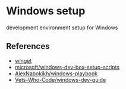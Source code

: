 # Windows setup
development environment setup for Windows



## References
- [winget](https://learn.microsoft.com/ko-kr/windows/package-manager/winget/)
- [microsoft/windows-dev-box-setup-scripts](https://github.com/microsoft/windows-dev-box-setup-scripts)
- [AlexNabokikh/windows-playbook](https://github.com/AlexNabokikh/windows-playbook)
- [Vets-Who-Code/windows-dev-guide](https://github.com/Vets-Who-Code/windows-dev-guide)
